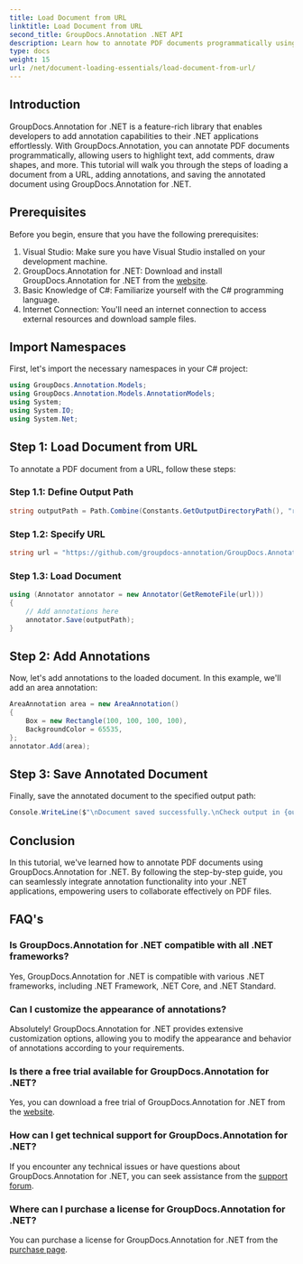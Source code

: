 ```yaml
---
title: Load Document from URL
linktitle: Load Document from URL
second_title: GroupDocs.Annotation .NET API
description: Learn how to annotate PDF documents programmatically using GroupDocs.Annotation for .NET. Step-by-step tutorial with code examples.
type: docs
weight: 15
url: /net/document-loading-essentials/load-document-from-url/
---
```

## Introduction
GroupDocs.Annotation for .NET is a feature-rich library that enables developers to add annotation capabilities to their .NET applications effortlessly. With GroupDocs.Annotation, you can annotate PDF documents programmatically, allowing users to highlight text, add comments, draw shapes, and more. This tutorial will walk you through the steps of loading a document from a URL, adding annotations, and saving the annotated document using GroupDocs.Annotation for .NET.
## Prerequisites
Before you begin, ensure that you have the following prerequisites:
1. Visual Studio: Make sure you have Visual Studio installed on your development machine.
2. GroupDocs.Annotation for .NET: Download and install GroupDocs.Annotation for .NET from the [website](https://releases.groupdocs.com/annotation/net/).
3. Basic Knowledge of C#: Familiarize yourself with the C# programming language.
4. Internet Connection: You'll need an internet connection to access external resources and download sample files.

## Import Namespaces
First, let's import the necessary namespaces in your C# project:
```csharp
using GroupDocs.Annotation.Models;
using GroupDocs.Annotation.Models.AnnotationModels;
using System;
using System.IO;
using System.Net;
```
## Step 1: Load Document from URL
To annotate a PDF document from a URL, follow these steps:
### Step 1.1: Define Output Path
```csharp
string outputPath = Path.Combine(Constants.GetOutputDirectoryPath(), "result" + Path.GetExtension("input.pdf"));
```
### Step 1.2: Specify URL
```csharp
string url = "https://github.com/groupdocs-annotation/GroupDocs.Annotation-for-.NET/blob/master/Examples/Resources/SampleFiles/input.pdf?raw=true";
```
### Step 1.3: Load Document
```csharp
using (Annotator annotator = new Annotator(GetRemoteFile(url)))
{
    // Add annotations here
    annotator.Save(outputPath);
}
```
## Step 2: Add Annotations
Now, let's add annotations to the loaded document. In this example, we'll add an area annotation:
```csharp
AreaAnnotation area = new AreaAnnotation()
{
    Box = new Rectangle(100, 100, 100, 100),
    BackgroundColor = 65535,
};
annotator.Add(area);
```
## Step 3: Save Annotated Document
Finally, save the annotated document to the specified output path:
```csharp
Console.WriteLine($"\nDocument saved successfully.\nCheck output in {outputPath}.");
```

## Conclusion
In this tutorial, we've learned how to annotate PDF documents using GroupDocs.Annotation for .NET. By following the step-by-step guide, you can seamlessly integrate annotation functionality into your .NET applications, empowering users to collaborate effectively on PDF files.

## FAQ's
### Is GroupDocs.Annotation for .NET compatible with all .NET frameworks?
Yes, GroupDocs.Annotation for .NET is compatible with various .NET frameworks, including .NET Framework, .NET Core, and .NET Standard.
### Can I customize the appearance of annotations?
Absolutely! GroupDocs.Annotation for .NET provides extensive customization options, allowing you to modify the appearance and behavior of annotations according to your requirements.
### Is there a free trial available for GroupDocs.Annotation for .NET?
Yes, you can download a free trial of GroupDocs.Annotation for .NET from the [website](https://releases.groupdocs.com/).
### How can I get technical support for GroupDocs.Annotation for .NET?
If you encounter any technical issues or have questions about GroupDocs.Annotation for .NET, you can seek assistance from the [support forum](https://forum.groupdocs.com/c/annotation/10).
### Where can I purchase a license for GroupDocs.Annotation for .NET?
You can purchase a license for GroupDocs.Annotation for .NET from the [purchase page](https://purchase.groupdocs.com/buy).
